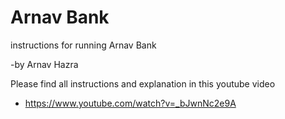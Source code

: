 # Arnav Bank

instructions for running Arnav Bank

 -by Arnav Hazra

Please find all instructions and explanation in this youtube video
   - https://www.youtube.com/watch?v=_bJwnNc2e9A
    

